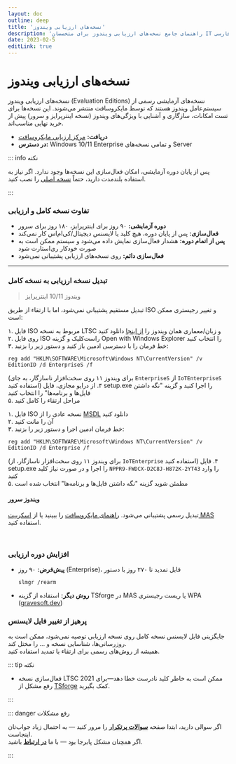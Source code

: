 ```yaml
---
layout: doc
outline: deep
title: 'نسخه‌های ارزیابی ویندوز'
description: 'راهنمای جامع نسخه‌های ارزیابی ویندوز برای متخصصان IT و ترجمه فارسی'
date: 2023-02-5
editLink: true
---
```


# نسخه‌های ارزیابی ویندوز

نسخه‌های ارزیابی ویندوز (Evaluation Editions) نسخه‌های آزمایشی رسمی از سیستم‌عامل ویندوز هستند که توسط مایکروسافت منتشر می‌شوند. این نسخه‌ها برای تست امکانات، سازگاری و آشنایی با ویژگی‌های ویندوز (نسخه اینترپرایز و سرور) پیش از خرید نهایی مناسب‌اند.

- **دریافت:** [مرکز ارزیابی مایکروسافت][1]
- **در دسترس:** Windows 10/11 Enterprise و تمامی نسخه‌های Server

::: info نکته

پس از پایان دوره آزمایشی، امکان فعال‌سازی این نسخه‌ها وجود ندارد. اگر نیاز به استفاده بلندمدت دارید، حتماً [نسخه اصلی](./genuine-installation-media) را نصب کنید.  

:::

### تفاوت نسخه کامل و ارزیابی

- **دوره آزمایشی:** ۹۰ روز برای اینترپرایز، ۱۸۰ روز برای سرور
- **فعال‌سازی:** پس از پایان دوره، هیچ کلید یا لایسنس دیجیتال/کی‌ام‌اس کار نمی‌کند
- **پس از اتمام دوره:** هشدار فعال‌سازی نمایش داده می‌شود و سیستم ممکن است به صورت خودکار ری‌استارت شود
- **فعال‌سازی دائم:** روی نسخه‌های ارزیابی پشتیبانی نمی‌شود

---

### تبدیل نسخه ارزیابی به نسخه کامل

> ویندوز 10/11 اینترپرایز

تبدیل مستقیم پشتیبانی نمی‌شود، اما با ارتقاء از طریق ISO و تغییر رجیستری ممکن است:

<Tabs>
<TabItem value="LTSC-fa" label="LTSC">

۱. فایل ISO مربوط به نسخه LTSC و زبان/معماری همان ویندوز را [از اینجا][2] دانلود کنید  
۲. روی فایل ISO راست‌کلیک و گزینه Open with Windows Explorer را انتخاب کنید  
۳. خط فرمان را با دسترسی ادمین باز کنید و دستور زیر را بزنید:

```
reg add "HKLM\SOFTWARE\Microsoft\Windows NT\CurrentVersion" /v EditionID /d EnterpriseS /f
```

(برای ویندوز ۱۱ روی سخت‌افزار ناسازگار، به جای `EnterpriseS` از `IoTEnterpriseS` استفاده کنید)
۴. از درایو مجازی، فایل setup.exe را اجرا کنید و گزینه "نگه داشتن فایل‌ها و برنامه‌ها" را انتخاب کنید  
۵. مراحل ارتقاء را کامل کنید

</TabItem>
<TabItem value="GAC-fa" label="GAC">

۱. فایل ISO نسخه عادی را از [MSDL][3] دانلود کنید  
۲. آن را مانت کنید  
۳. خط فرمان ادمین اجرا و دستور زیر را بزنید:

```
reg add "HKLM\SOFTWARE\Microsoft\Windows NT\CurrentVersion" /v EditionID /d Enterprise /f
```

(برای ویندوز ۱۱ روی سخت‌افزار ناسازگار، از `IoTEnterprise` استفاده کنید)
۴. فایل setup.exe را اجرا و در صورت نیاز کلید `NPPR9-FWDCX-D2C8J-H872K-2YT43` را وارد کنید  
۵. مطمئن شوید گزینه "نگه داشتن فایل‌ها و برنامه‌ها" انتخاب شده است

</TabItem>
</Tabs>

#### ویندوز سرور

تبدیل رسمی پشتیبانی می‌شود. [راهنمای مایکروسافت][4] را ببینید یا از [اسکریپت MAS](./index) استفاده کنید.

<br/> 

### افزایش دوره ارزیابی

- **پیش‌فرض:** ۹۰ روز (Enterprise)، قابل تمدید تا ۲۷۰ روز با دستور
  ```
  slmgr /rearm
  ```
- **روش دیگر:** استفاده از گزینه TSforge در MAS یا ریست رجیستری WPA ([gravesoft.dev][5])

### پرهیز از تغییر فایل لایسنس

جایگزینی فایل لایسنس نسخه کامل روی نسخه ارزیابی توصیه نمی‌شود، ممکن است به روزرسانی‌ها، شناسایی نسخه و ... را مختل کند.  
همیشه از روش‌های رسمی برای ارتقاء یا تمدید استفاده کنید.

::: tip نکته

- فعال‌سازی نسخه LTSC 2021 ممکن است به خاطر کلید نادرست خطا دهد—برای رفع مشکل از [TSforge](./tsforge) کمک بگیرید.

:::

::: danger رفع مشکلات

اگر سوالی دارید، ابتدا صفحه [**سوالات پرتکرار**](./faq) را مرور کنید — به احتمال زیاد جواب‌تان اینجاست.  
اگر همچنان مشکل پابرجا بود — با ما [**در ارتباط**](./troubleshoot) باشید.

::: 


[1]: https://www.microsoft.com/en-us/evalcenter
[2]: https://massgrave.dev/windows_ltsc_links
[3]: https://msdl.gravesoft.dev/
[4]: https://learn.microsoft.com/en-us/windows-server/get-started/upgrade-conversion-options
[5]: https://gravesoft.dev/fix-wpa-registry
[6]: https://github.com/NiREvil/windows-activation/discussions
